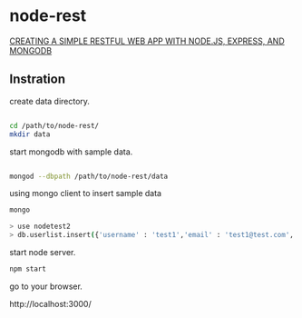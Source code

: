 # node-rest

[CREATING A SIMPLE RESTFUL WEB APP WITH NODE.JS, EXPRESS, AND MONGODB](http://cwbuecheler.com/web/tutorials/2014/restful-web-app-node-express-mongodb/)

## Instration

create data directory.

```sh

cd /path/to/node-rest/
mkdir data

```

start mongodb with sample data.

```sh

mongod --dbpath /path/to/node-rest/data

```

using mongo client to insert sample data

```sh
mongo

> use nodetest2
> db.userlist.insert({'username' : 'test1','email' : 'test1@test.com','fullname' : 'Bob Smith','age' : 27,'location' : 'San Francisco','gender' : 'Male'})''''''''''''''''''''''})
```

start node server.

```sh
npm start
```

go to your browser.

http://localhost:3000/

